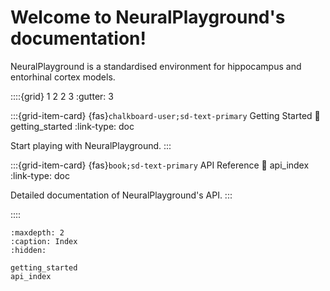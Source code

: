 # Welcome to NeuralPlayground's documentation!

NeuralPlayground is a standardised environment for hippocampus and entorhinal cortex models.

::::{grid} 1 2 2 3
:gutter: 3

:::{grid-item-card} {fas}`chalkboard-user;sd-text-primary` Getting Started
:link: getting_started
:link-type: doc

Start playing with NeuralPlayground.
:::

:::{grid-item-card} {fas}`book;sd-text-primary` API Reference
:link: api_index
:link-type: doc

Detailed documentation of NeuralPlayground's API.
:::

::::

```{toctree}
:maxdepth: 2
:caption: Index
:hidden:

getting_started
api_index
```
